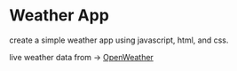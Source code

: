 # Weather App

create a simple weather app using javascript, html, and css. 

live weather data from -> [OpenWeather](https://openweathermap.org/)